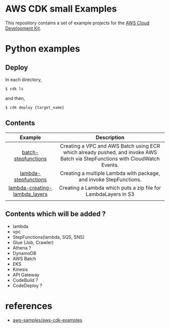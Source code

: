 # AWS CDK small Examples

This repository contains a set of example projects for the [AWS Cloud Development Kit](https://github.com/aws/aws-cdk).

# Python examples


## Deploy

In each directory,

```
$ cdk ls
```

and then,

```
$ cdk deploy {target_name}
```

## Contents

| Example | Description |
|:--:|:--:|
| [batch-stepfunctions]() | Creating a VPC and AWS Batch using ECR which already pushed, and invoke AWS Batch via StepFunctions with CloudWatch Events. |
| [lambda-stepfunctions]() | Creating a multiple Lambda with package, and invoke StepFunctions. |
| [lambda-creating-lambda_layers]() | Creating a Lambda which puts a zip file for LambdaLayers in S3 |
|  |  |

## Contents which will be added ?

* lambda
* vpc
* StepFunctions(lambda, SQS, SNS)
* Glue (Job, Crawler)
* Athena ?
* DynamoDB
* AWS Batch
* EKS
* Kinesis
* API Gateway
* CodeBuild ?
* CodeDeploy ?

# references

* [aws-samples/aws-cdk-examples](https://github.com/aws-samples/aws-cdk-examples)